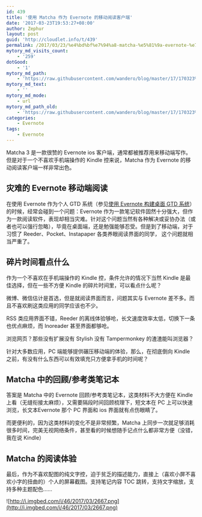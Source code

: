```yaml
---
id: 439
title: '使用 Matcha 作为 Evernote 的移动阅读客户端'
date: '2017-03-23T19:53:27+08:00'
author: Zephur
layout: post
guid: 'http://cloudlet.info/t/439'
permalink: /2017/03/23/%e4%bd%bf%e7%94%a8-matcha-%e5%81%9a-evernote-%e7%9a%84%e7%a7%bb%e5%8a%a8%e9%98%85%e8%af%bb%e5%ae%a2%e6%88%b7%e7%ab%af/
mytory_md_visits_count:
    - '259'
dotGood:
    - '1'
mytory_md_path:
    - 'https://raw.githubusercontent.com/wandero/blog/master/17/170323%E4%BD%BF%E7%94%A8%20Matcha%20%E4%BD%9C%E4%B8%BA%20Evernote%20%E7%9A%84%E7%A7%BB%E5%8A%A8%E9%98%85%E8%AF%BB%E5%AE%A2%E6%88%B7%E7%AB%AF.md'
mytory_md_text:
    - ''
mytory_md_mode:
    - url
mytory_md_path_old:
    - 'https://raw.githubusercontent.com/wandero/blog/master/17/170323%E4%BD%BF%E7%94%A8%20Matcha%20%E4%BD%9C%E4%B8%BA%20Evernote%20%E7%9A%84%E7%A7%BB%E5%8A%A8%E9%98%85%E8%AF%BB%E5%AE%A2%E6%88%B7%E7%AB%AF.md'
categories:
    - Evernote
tags:
    - Evernote
---
```


Matcha 3 是一款很赞的 Evernote ios 客户端，通常都被推荐用来移动端写作。但是对于一个不喜欢手机端操作的 Kindle 控来说，Matcha 作为 Evernote 的移动阅读客户端一样非常出色。

## 灾难的 Evernote 移动端阅读

在使用 Evernote 作为个人 GTD 系统（参见[使用 Evernote 构建桌面 GTD 系统](http://cloudlet.info/t/284)）的时候，经常会碰到一个问题：Evernote 作为一款笔记软件固然十分强大，但作为一款阅读软件，表现却相当灾难。针对这个问题当然有各种解决或妥协办法（或者也可以强行忽略），毕竟在桌面端，还是勉强能够忍受。但是到了移动端，对于习惯了 Reeder、Pocket、Instapaper 各类养眼阅读界面的同学， 这个问题就相当严重了。

## 碎片时间看点什么

作为一个不喜欢在手机端操作的 Kindle 控，条件允许的情况下当然 Kindle 是最佳选择，但在一些不方便 Kindle 的碎片时间里，可以看点什么呢？

微博、微信估计是首选，但是就阅读界面而言，问题其实与 Evernote 差不多。而且不喜欢刷这类应用的同学应该也不少。

RSS 类应用界面不错，Reeder 的离线体验够呛，长文速度效率太低，切换下一条也优点麻烦，而 Inoreader 甚至界面都够呛。

浏览网页？那些没有扩展没有 Stylish 没有 Tampermonkey 的渣渣能叫浏览器？

针对大多数应用，PC 端能够提供碾压移动端的体验，那么，在彻底倒向 Kindle 之前，有没有什么东西可以有效填充只方便拿手机的时间呢？

## Matcha 中的回顾/参考类笔记本

答案是 Matcha 中的 Evernote 回顾/参考类笔记本，这类材料不大方便在 Kindle 上看（无缝衔接太麻烦），又需要隔段时间回顾梳理下，短文本在 PC 上可以快速浏览，长文本Evernote 那个 PC 界面和 ios 界面就有点伤眼睛了。

而更便利的，因为这类材料的变化不是非常频繁，Matcha 上同步一次就足够消耗很多时间，完美无视网络条件，甚至看的时候想随手记点什么都非常方便（没错，我在说 Kindle）

## Matcha 的阅读体验

最后，作为不喜欢配图的纯文字控，迫于贫乏的描述能力，直接上（喜欢小屏不喜欢小字的扭曲的）个人的屏幕截图。支持笔记内容 TOC 跳转，支持文字缩放，支持多种主题配色……

![http://i.imgbed.com/i/46/2017/03/2667.png](http://i.imgbed.com/i/46/2017/03/2667.png)